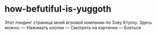 # how-befutiful-is-yuggoth

Этот лэндинг страница моей игровой компании по Зову Ктулху. Здесь можно:
— Нажимать кнопки
— Смотреть на картинки
— Бояться
